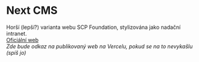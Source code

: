 # Next CMS

Horší (lepší?) varianta webu SCP Foundation, stylizována jako nadační intranet.    
[Oficiální web](https://scp-wiki.wikidot.com)  
*Zde bude odkaz na publikovaný web na Vercelu, pokud se na to nevykašlu (spíš jo)*  
